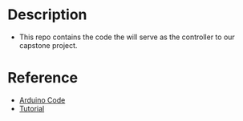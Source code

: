 # Description

- This repo contains the code the will serve as the controller to our capstone project.

# Reference

- [Arduino Code](https://github.com/indrekluuk/LiveOV7670)
- [Tutorial](https://circuitjournal.com/arduino-OV7670-to-pc)
